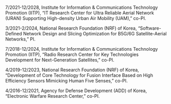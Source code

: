 7/2021-12/2028,   Institute for Information & Communications Technology Promotion (IITP), “IT Research Center for Ultra Reliable Aerial Network (URAN) Supporting High-density Urban Air Mobility (UAM),” co-PI.
  
3/2021-2/2024,    National Research Foundation (NRF) of Korea, “Software-Defined Network Design and Slicing Optimization for B5G/6G Satellite-Aerial Networks,” PI.

  
7/2018-12/2024,   Institute for Information & Communications Technology Promotion (IITP), “Radio Research Center for Key Technologies Development for Next-Generation Satellites,” co-PI.

  
4/2019-12/2023,   National Research Foundation (NRF) of Korea, “Development of Core Technology for Fusion Interface Based on High Efficiency Sensors Mimicking Human Five Senses,” co-PI.

  
4/2016-12/2021,  Agency for Defense Development (ADD) of Korea, “Electronic Warfare Research Center,” co-PI.
